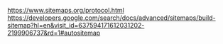 https://www.sitemaps.org/protocol.html
https://developers.google.com/search/docs/advanced/sitemaps/build-sitemap?hl=en&visit_id=637594171612031202-2199906737&rd=1#autositemap